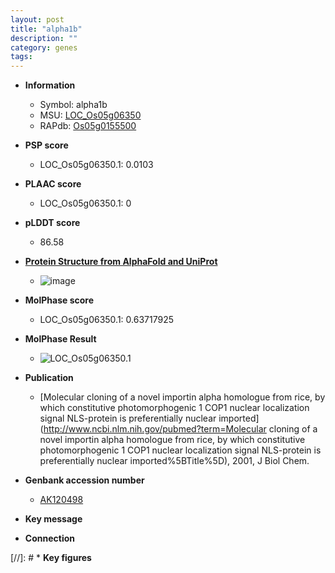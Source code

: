 ```yaml
---
layout: post
title: "alpha1b"
description: ""
category: genes
tags: 
---
```


* **Information**  
    + Symbol: alpha1b  
    + MSU: [LOC_Os05g06350](http://rice.plantbiology.msu.edu/cgi-bin/ORF_infopage.cgi?orf=LOC_Os05g06350)  
    + RAPdb: [Os05g0155500](http://rapdb.dna.affrc.go.jp/viewer/gbrowse_details/irgsp1?name=Os05g0155500)  

* **PSP score**  
    + LOC_Os05g06350.1: 0.0103 

* **PLAAC score**  
    + LOC_Os05g06350.1: 0 

* **pLDDT score**
    + 86.58

* **[Protein Structure from AlphaFold and UniProt](https://www.uniprot.org/uniprotkb/Q9SLX0/entry#structure)**
    + ![image](https://ricepsp.github.io/images/Q9/AF-Q9SLX0-F1.png)

* **MolPhase score**
    + LOC_Os05g06350.1: 0.63717925

* **MolPhase Result**
    + ![LOC_Os05g06350.1](https://304243504.github.io/Pictures/LOC_Os05g/LOC_Os05g06350.1.png)

* **Publication**  
    + [Molecular cloning of a novel importin alpha homologue from rice, by which constitutive photomorphogenic 1 COP1 nuclear localization signal NLS-protein is preferentially nuclear imported](http://www.ncbi.nlm.nih.gov/pubmed?term=Molecular cloning of a novel importin alpha homologue from rice, by which constitutive photomorphogenic 1 COP1 nuclear localization signal NLS-protein is preferentially nuclear imported%5BTitle%5D), 2001, J Biol Chem.

* **Genbank accession number**  
    + [AK120498](http://www.ncbi.nlm.nih.gov/nuccore/AK120498)

* **Key message**  

* **Connection**  

[//]: # * **Key figures**  



